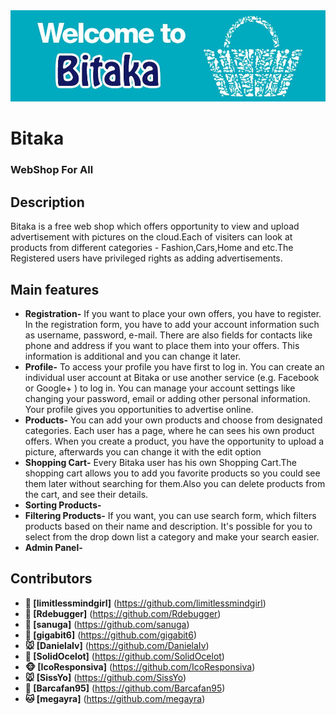 
<img src="Bitaka/Bitaka/Pictures/banner-shop.gif">

# Bitaka
### WebShop For All


## Description

Bitaka is a free web shop which offers opportunity to view and upload advertisement with pictures on the cloud.Each of visiters can look at products from different categories - Fashion,Cars,Home and etc.The Registered users have privileged rights as adding advertisements.


## Main features
* **Registration-** If you want to place your own offers, you have to register. In the registration form, you have to add your account information such as username, password, e-mail. There are also  fields for contacts like phone and address if you want to place them into your offers. This information is additional and you can change it later. 
* **Profile-** To access your profile you have first to log in. You can create an individual user account at Bitaka or use another service (e.g. Facebook or Google+ ) to log in. You can manage your account settings like changing your password, email or adding other personal information.  Your profile gives you opportunities to advertise online.
* **Products-** You can add your own products and choose from designated categories. Each user has a page, where he can sees his own product offers. When you create a product, you have the opportunity to upload a picture, afterwards you can change it with the edit option
* **Shopping Cart-** Every Bitaka user has his own Shopping Cart.The shopping cart allows you to add you favorite products so you could see them later without searching for them.Also you can delete products from the cart, and see their details.
* **Sorting Products-**
* **Filtering Products-** If you want, you can use search form, 
which filters products based on their name and description. It's possible for you to select
 from the drop down list a category and make your search easier.
* **Admin Panel-**


## Contributors

* **:panda_face: [limitlessmindgirl]** (https://github.com/limitlessmindgirl)
* **:hamster: [Rdebugger]** (https://github.com/Rdebugger)
* **:dolphin: [sanuga]** (https://github.com/sanuga)
* **:hatched_chick: [gigabit6]** (https://github.com/gigabit6)
* **:mouse: [DanielaIv]** (https://github.com/DanielaIv)
* **:tiger: [SolidOcelot]** (https://github.com/SolidOcelot)
* **:monkey_face: [IcoResponsiva]** (https://github.com/IcoResponsiva)
* **:mouse: [SissYo]** (https://github.com/SissYo)
* **:frog: [Barcafan95]** (https://github.com/Barcafan95)
* **:cat: [megayra]** (https://github.com/megayra)


